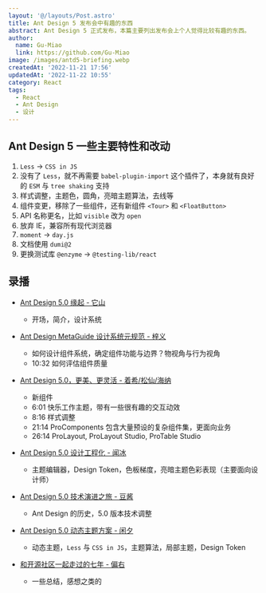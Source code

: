 ```yaml
---
layout: '@/layouts/Post.astro'
title: Ant Design 5 发布会中有趣的东西
abstract: Ant Design 5 正式发布，本篇主要列出发布会上个人觉得比较有趣的东西。
author:
  name: Gu-Miao
  link: https://github.com/Gu-Miao
image: /images/antd5-briefing.webp
createdAt: '2022-11-21 17:56'
updatedAt: '2022-11-22 10:55'
category: React
tags:
  - React
  - Ant Design
  - 设计
---
```


## Ant Design 5 一些主要特性和改动

1. `Less` -> `CSS in JS`
2. 没有了 `Less`，就不再需要 `babel-plugin-import` 这个插件了，本身就有良好的 `ESM` 与 `tree shaking` 支持
3. 样式调整，主题色，圆角，亮暗主题算法，去线等
4. 组件变更，移除了一些组件，还有新组件 `<Tour>` 和 `<FloatButton>`
5. API 名称更名，比如 `visible` 改为 `open`
6. 放弃 IE，兼容所有现代浏览器
7. `moment` -> `day.js`
8. 文档使用 `dumi@2`
9. 更换测试库 `@enzyme` -> `@testing-lib/react`

## 录播

- [Ant Design 5.0 缘起 - 它山](https://www.bilibili.com/video/BV1R84y1k7vQ)

  - 开场，简介，设计系统

- [Ant Design MetaGuide 设计系统元规范 - 梓义](https://www.bilibili.com/video/BV1pY411o7X2)

  - 如何设计组件系统，确定组件功能与边界？物视角与行为视角
  - 10:32 如何评估组件质量

- [Ant Design 5.0，更美、更灵活 - 着希/松仙/海纳](https://www.bilibili.com/video/BV1hM411C7rR)

  - 新组件
  - 6:01 快乐工作主题，带有一些很有趣的交互动效
  - 8:16 样式调整
  - 21:14 ProComponents 包含大量预设的复杂组件集，更面向业务
  - 26:14 ProLayout, ProLayout Studio, ProTable Studio

- [Ant Design 5.0 设计工程化 - 闻冰](https://www.bilibili.com/video/BV1bR4y1f7AA)

  - 主题编辑器，Design Token，色板梯度，亮暗主题色彩表现（主要面向设计师）

- [Ant Design 5.0 技术演进之旅 - 豆酱](https://www.bilibili.com/video/BV1g841177o6)

  - Ant Design 的历史，5.0 版本技术调整

- [Ant Design 5.0 动态主题方案 - 闲夕](https://www.bilibili.com/video/BV1RP4y197wN)

  - 动态主题，`Less` 与 `CSS in JS`，主题算法，局部主题，Design Token

- [和开源社区一起走过的七年 - 偏右](https://www.bilibili.com/video/BV1b841177p4)

  - 一些总结，感想之类的
